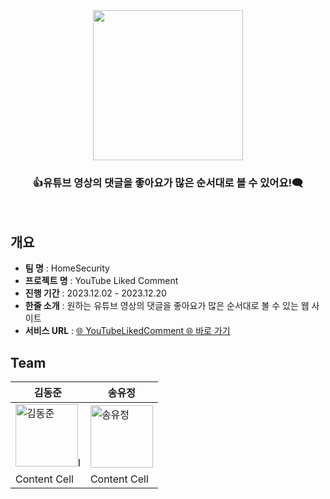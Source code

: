 <div align="center">
  <img src="https://github.com/HomeSecurityTeam/Youtube-Liked-Comment/assets/130089426/86feca5b-e98b-4d7b-ae62-d7d68eddd0a6" width="240">
</div>
<main align="center">
    <h3 align="center">👍유튜브 영상의 댓글을 좋아요가 많은 순서대로 볼 수 있어요!🗨️</h3> 
</main>
<br />


## 개요
* **팀 명** : HomeSecurity
* **프로젝트 명** : YouTube Liked Comment
* **진행 기간** : 2023.12.02 - 2023.12.20
* **한줄 소개** : 원하는 유튜브 영상의 댓글을 좋아요가 많은 순서대로 볼 수 있는 웹 사이트
* **서비스 URL** : [🌐 YouTubeLikedComment 🌐 바로 가기](https://youtube-liked-comment.vercel.app/)

## Team

| 김동준 | 송유정 |
| ------------ | ------------- |
| <img alt="김동준" src="https://static.wikia.nocookie.net/marvelkoreafan/images/2/23/Thor.jpg/revision/latest/scale-to-width-down/900?cb=20150711065518&path-prefix=ko" height="100" width="100">l | <img alt="송유정" src="https://m.12inch.co.kr/web/product/big/201903/76e77ee78ee4288fc890f68ae29ba977.jpg" height="100" width="100">  |
| Content Cell | Content Cell  |




